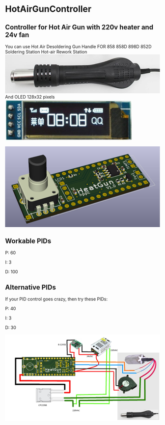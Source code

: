 # HotAirGunController
## Controller for Hot Air Gun with 220v heater and 24v fan
You can use Hot Air Desoldering Gun Handle FOR 858 858D 898D 852D Soldering Station
Hot-air Rework Station
![HotAirGunHandle](Images/HotAirDesolderingGunHandle.jpg)
And OLED 128x32 pixels
![Oled](Images/OLED.png)

![PCB 3D](Images/PCB3D.jpg)

## Workable PIDs
P: 60

I: 3

D: 100

## Alternative PIDs
If your PID control goes crazy, then try these PIDs:

P: 40

I: 3

D: 30

![Connections](Images/HotAirGunConnections.jpg)